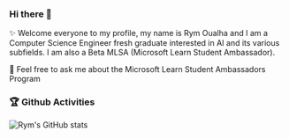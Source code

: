 ### Hi there 👋

<!--
**rym-oualha/rym-oualha** is a ✨ _special_ ✨ repository because its `README.md` (this file) appears on your GitHub profile.

Here are some ideas to get you started:

- 🔭 I’m currently working on ...
- 🌱 I’m currently learning ...
- 👯 I’m looking to collaborate on ...
- 🤔 I’m looking for help with ...
- 💬 Ask me about ...
- 📫 How to reach me: ...
- 😄 Pronouns: ...
- ⚡ Fun fact: ...
-->


:sparkles: Welcome everyone to my profile, my name is Rym Oualha and I am a Computer Science Engineer fresh graduate interested in AI and its various subfields. I am also a Beta MLSA (Microsoft Learn Student Ambassador).


💬 Feel free to ask me about the Microsoft Learn Student Ambassadors Program 


### 🏆 Github Activities

![Rym's GitHub stats](https://github-readme-stats.vercel.app/api?username=rym-oualha&show_icons=true&theme=default&title_color=2d81e2&text_color=000000&icon_color=7fff00)


